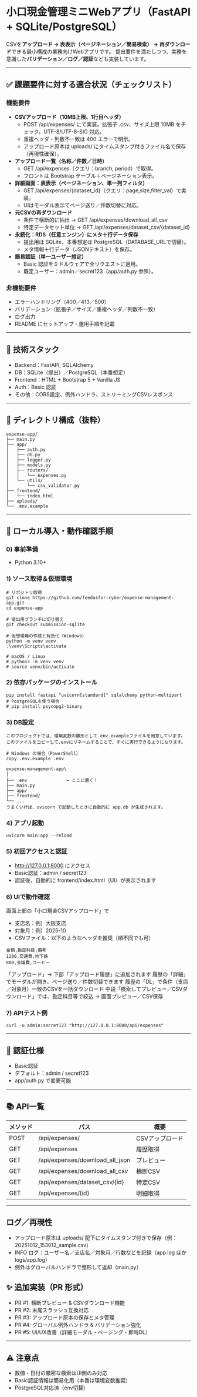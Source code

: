 # 小口現金管理ミニWebアプリ（FastAPI + SQLite/PostgreSQL）

CSVを**アップロード → 表表示（ページネーション／簡易検索） → 再ダウンロード**できる最小構成の業務向けWebアプリです。
提出要件を満たしつつ、実務を意識した**バリデーション／ログ／認証**なども実装しています。

---

## ✅ 課題要件に対する適合状況（チェックリスト）

### 機能要件
- **CSVアップロード（10MB上限、1行目ヘッダ）**
  - POST /api/expenses/ にて実装。拡張子 .csv、サイズ上限 10MB をチェック。UTF-8/UTF-8-SIG 対応。
  - 重複ヘッダ・列数不一致は 400 エラーで明示。
  - アップロード原本は uploads/ にタイムスタンプ付きファイル名で保存（再現性確保）。
- **アップロード一覧（名称／件数／日時）**
  - GET /api/expenses（クエリ：branch, period）で取得。
  - フロントは Bootstrap テーブル＋ページネーション表示。
- **詳細画面：表表示（ページネーション、単一列フィルタ）**
  - GET /api/expenses/{dataset_id}（クエリ：page,size,filter_val）で実装。
  - UIはモーダル表示でページ送り／件数切替に対応。
- **元CSVの再ダウンロード**
  - 条件で横断的に抽出 → GET /api/expenses/download_all_csv
  - 特定データセット単位 → GET /api/expenses/dataset_csv/{dataset_id}
- **永続化：RDS（任意エンジン）にメタ＋行データ保存**
  - 提出用は SQLite、本番想定は PostgreSQL（DATABASE_URLで切替）。
  - メタ情報＋行データ（JSONテキスト）を保存。
- **簡易認証（単一ユーザー想定）**
  - Basic 認証をミドルウェアで全リクエストに適用。
  - 既定ユーザー：admin／secret123（app/auth.py 参照）。

### 非機能要件
- エラーハンドリング（400／413／500）
- バリデーション（拡張子／サイズ／重複ヘッダ／列数不一致）
- ログ出力
- README にセットアップ・運用手順を記載

---

## 🧰 技術スタック
- Backend：FastAPI, SQLAlchemy
- DB：SQLite（提出）／PostgreSQL（本番想定）
- Frontend：HTML + Bootstrap 5 + Vanilla JS
- Auth：Basic 認証
- その他：CORS設定、例外ハンドラ、ストリーミングCSVレスポンス

---

## 📂 ディレクトリ構成（抜粋）

```
expense-app/
├── main.py
├── app/
│   ├── auth.py
│   ├── db.py
│   ├── logger.py
│   ├── models.py
│   ├── routers/
│   │   └── expenses.py
│   └── utils/
│       └── csv_validator.py
├── frontend/
│   └── index.html
├── uploads/
└── .env.example
```

---

## 🚀 ローカル導入・動作確認手順

### 0) 事前準備
- Python 3.10+

### 1) ソース取得＆仮想環境
```
# リポジトリ取得
git clone https://github.com/feedasfor-cyber/expense-management-app.git
cd expense-app

# 提出用ブランチに切り替え
git checkout submission-sqlite

# 仮想環境の作成と有効化（Windows）
python -m venv venv
.\venv\Scripts\activate

# macOS / Linux
# python3 -m venv venv
# source venv/bin/activate
```

### 2) 依存パッケージのインストール
```
pip install fastapi "uvicorn[standard]" sqlalchemy python-multipart
# PostgreSQLを使う場合
# pip install psycopg2-binary
```

### 3) DB設定
```
このプロジェクトでは、環境変数の雛形として.env.exampleファイルを用意しています。
このファイルをコピーして.envにリネームすることで、すぐに実行できるようになります。

# Windows の場合（PowerShell）
copy .env.example .env

expense-management-app\
│
├── .env               ← ここに置く！
├── main.py
├── app/
├── frontend/
└── ...
うまくいけば、uvicorn で起動したときに自動的に app.db が生成されます。
```

### 4) アプリ起動
```
uvicorn main:app --reload
```

### 5) 初回アクセスと認証
- http://127.0.0.1:8000 にアクセス
- Basic認証：admin / secret123
- 認証後、自動的に frontend/index.html（UI）が表示されます


### 6) UIで動作確認

画面上部の「小口現金CSVアップロード」で

- 支店名：例）大阪支店
- 対象月：例）2025-10
- CSVファイル：以下のようなヘッダを推奨（順不同でも可）
```
金額,勘定科目,備考
1200,交通費,地下鉄
800,会議費,コーヒー
```

「アップロード」→ 下部「アップロード履歴」に追加されます
履歴の「詳細」でモーダルが開き、ページ送り／件数切替できます
履歴の「DL」で条件（支店／対象月）一致のCSVを一括ダウンロード
中段「検索してプレビュー／CSVダウンロード」では、勘定科目等で絞込 → 画面プレビュー／CSV保存

### 7) APIテスト例
```
curl -u admin:secret123 "http://127.0.0.1:8000/api/expenses"
```

---

## 🔐 認証仕様
- Basic認証
- デフォルト：admin / secret123
- app/auth.py で変更可能

---

## 📚 API一覧

| メソッド | パス | 概要 |
|----------|------|------|
| POST | /api/expenses/ | CSVアップロード |
| GET | /api/expenses | 履歴取得 |
| GET | /api/expenses/download_all_json | プレビュー |
| GET | /api/expenses/download_all_csv | 横断CSV |
| GET | /api/expenses/dataset_csv/{id} | 特定CSV |
| GET | /api/expenses/{id} | 明細取得 |

---

## ログ／再現性

- アップロード原本は uploads/ 配下にタイムスタンプ付きで保存（例：20251012_153012_sample.csv）
- INFO ログ：ユーザー名／支店名／対象月／行数などを記録（app.log ほか logs/app.log）
- 例外はグローバルハンドラで整形して返却（main.py）

## ✨ 追加実装（PR 形式）

- PR #1: 横断プレビュー & CSVダウンロード機能
- PR #2: 末尾スラッシュ互換対応
- PR #3: アップロード原本の保存とメタ管理
- PR #4: グローバル例外ハンドラ & バリデーション強化
- PR #5: UI/UX改善（詳細モーダル・ページング・即時DL）

---

## ⚠️ 注意点
- 数値・日付の厳密な検索はUI側のみ対応
- Basic認証情報は簡易化用（本番は環境変数推奨）
- PostgreSQL対応済（env切替）